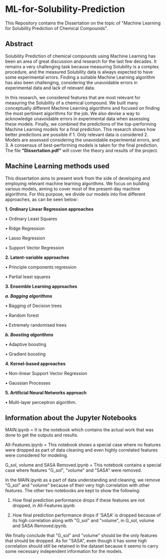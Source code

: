 # ML-for-Solubility-Prediction

This Repository contains the Dissertation on the topic of "Machine Learning for Solubility Prediction of Chemical Compounds". 

## Abstract 
Solubility Prediction of chemical compounds using Machine Learning has been an area of great discussion and research for the last few decades. It remains a very challenging task because measuring Solubility is a complex procedure, and the measured Solubility data is always expected to have some experimental errors. Finding a suitable Machine Learning algorithm has also been challenging, considering the unavoidable errors in experimental data and lack of relevant data.

In this research, we considered features that are most relevant for measuring the Solubility of a chemical compound. We built many conceptually different Machine Learning algorithms and focused on finding the most pertinent algorithms for the job. We also devise a way to acknowledge unavoidable errors in experimental data when assessing these models. Finally, we combined the predictions of the top-performing Machine Learning models for a final prediction. This research shows how better predictions are possible if 1. Only relevant data is considered 2. Models are assessed considering the unavoidable experimental errors, and 3. A consensus of best-performing models is taken for the final prediction. The file **"Dissertation.pdf"** will cover the theory and results of the project.  
## Machine Learning methods used

This dissertation aims to present work from the side of developing and employing relevant machine learning algorithms. We focus on building various models, aiming to cover most of the present-day machine algorithms. For this purpose, we divide our models into five different approaches, as can be seen below:

**1. Ordinary Linear Regression approaches**

• Ordinary Least Squares

• Ridge Regression

• Lasso Regression

• Support Vector Regression

**2. Latent-variable approaches**

• Principle components regression

• Partial least squares

**3. Ensemble Learning approaches**

**_a. Bagging algorithms_**

• Bagging of Decision trees

• Random forest

• Extremely randomised trees 

**_b. Boosting algorithms_**

• Adaptive boosting 

• Gradient boosting

**4. Kernel-based approaches**

• Non-linear Support Vector Regression

• Gaussian Processes

**5. Artificial Neural Networks approach**

• Multi-layer perceptron algorithm.

## Information about the Jupyter Notebooks

MAIN.ipynb = It is the notebook which contains the actual work that was done to get the outputs and results.

All-Features.ipynb = This notebook shows a special case where no features were dropped as part of data cleaning and even highly correlated features were considered for modeling.

G_sol, volume and SASA Removed.ipynb = This notebook contains a special case where features "G_sol", "volume" and "SASA" were removed.

In the MAIN.ipynb as a part of data understanding and cleaning, we remove "G_sol" and "volume" because of their very high correlation with other features. The other two notebooks are kept to show the following:

1. How final prediction performance drops if these features are not dropped, in All-Features.ipynb

2. How final prediction performance drops if 'SASA' is dropped because of its high correlation along with "G_sol" and "volume", in G_sol, volume and SASA Removed.ipynb.

We finally conclude that "G_sol" and "volume" should be the only features that should be dropped. As for "SASA", even though it has some high correlation should still be retained in the dataset because it seems to carry some necessary independent information for the models.
